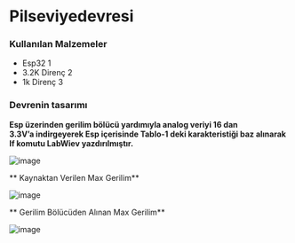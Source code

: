 # Pilseviyedevresi
### Kullanılan Malzemeler
- Esp32 1
- 3.2K Direnç 2
- 1k Direnç 3

### Devrenin tasarımı
**Esp üzerinden gerilim bölücü yardımıyla analog veriyi 16 dan  
3.3V’a indirgeyerek Esp içerisinde Tablo-1 deki karakteristiği baz alınarak If komutu LabWiev yazdırılmıştır.**


![image](https://user-images.githubusercontent.com/97916376/172052599-edad374c-dd13-4949-9469-8e60bd0f1e57.png)


**                Kaynaktan Verilen Max Gerilim**

![image](https://user-images.githubusercontent.com/97916376/172052722-1d6a042b-313e-4c66-b5e2-741c6271b2dd.png)

**                Gerilim Bölücüden Alınan Max Gerilim**

![image](https://user-images.githubusercontent.com/97916376/172052739-c43daf16-c0a9-49af-b612-5d753c36f7dc.png)



